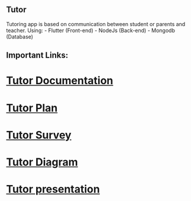 ## Tutor

Tutoring app is based on communication between student or parents and teacher.
Using: 
       - Flutter (Front-end)
       - NodeJs (Back-end)
       - Mongodb (Database)
    
## Important Links:

 #      [Tutor Documentation]([https://1drv.ms/w/s!ArKWacGpG17z1WNOkD2t3S9auumk?e=I3V9XH](https://alexuuni-my.sharepoint.com/:w:/g/personal/sim_maryamwalid3139_alexu_edu_eg/EV00UAUZFtdBlqS-QdjiA2EBIOluglKiFVc69vrhdvWDRA?e=da7Nk2))   
 #      [Tutor Plan](https://docs.google.com/spreadsheets/d/1smS6Ph3S-ElV21F6QldiBCxVYemYcEL-ctm2Prj-S3E/edit?usp=sharing)
 #      [Tutor Survey](https://forms.gle/jhbgBFZNcpbhyn1KA) 
 #      [Tutor Diagram](https://www.figma.com/file/ajJXif8bNaNuSU9tZP7GBA/Tutor_-Diagrams?node-id=0%3A1&t=VNyMUKmPyJfdvJJ1-1)  
 #      [Tutor presentation](https://prezi.com/view/dnfUxxCOHThodL5O5b7F/)

